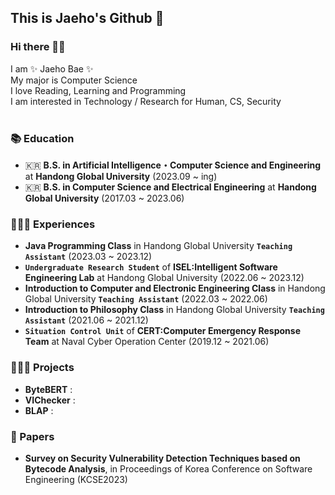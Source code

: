 <!--
**baejaeho18/baejaeho18** is a ✨ _special_ ✨ repository because its `README.md` (this file) appears on your GitHub profile.

Here are some ideas to get you started:

- 🔭 I’m currently working on ...
- 🌱 I’m currently learning ...
- 👯 I’m looking to collaborate on ...
- 🤔 I’m looking for help with ...
- 💬 Ask me about ...
- 📫 How to reach me: ...
- 😄 Pronouns: ...
- ⚡ Fun fact: ...
-->

## This is Jaeho's Github 🌱

### Hi there 👋🏻

I am ✨ Jaeho Bae ✨ <br>
My major is Computer Science <br>
I love Reading, Learning and Programming <br>
I am interested in Technology / Research for Human, CS, Security <br>
<br>

### 📚 Education
- 🇰🇷 **B.S. in Artificial Intelligence・Computer Science and Engineering** at **Handong Global University** (2023.09 ~ ing) <br>
- 🇰🇷 **B.S. in Computer Science and Electrical Engineering** at **Handong Global University** (2017.03 ~ 2023.06) <br>


### 🙋🏻‍♀️ Experiences
- **Java Programming Class** in Handong Global University **`Teaching Assistant`** (2023.03 ~ 2023.12) <br>
- **`Undergraduate Research Student`** of **ISEL:Intelligent Software Engineering Lab** at Handong Global University (2022.06 ~ 2023.12) <br>
- **Introduction to Computer and Electronic Engineering Class** in Handong Global University **`Teaching Assistant`** (2022.03 ~ 2022.06) <br>
- **Introduction to Philosophy Class** in Handong Global University **`Teaching Assistant`** (2021.06 ~ 2021.12) <br>
- **`Situation Control Unit`** of **CERT:Computer Emergency Response Team** at Naval Cyber Operation Center (2019.12 ~ 2021.06) <br>


### 👩🏻‍💻 Projects
<!--
- 🔎 **jChecker 2.0**: Intelligent Tutoring System for Java Programming [[Page](http://isel.lifove.net/jchecker2.0)] <br>
- 🌦️ **YIJUEUN**: Mobile application that lets you share your diary with your loved ones [[GitHub](https://github.com/seojueunn/YIJUEUN.git)] <br>
- 💯 **jChecker** (system maintenance & analysis): OOP-based Java program scoring service through static analysis [[Page](http://isel.lifove.net/jchecker)] <br>
-->
- **ByteBERT** : <br>
- **VIChecker** : <br>
- **BLAP** : <br>

### 📑 Papers
- **Survey on Security Vulnerability Detection Techniques based on Bytecode Analysis**, in Proceedings of Korea Conference on Software Engineering (KCSE2023) <br>

<!--
### 🏆 Awards
- **2023 캡스톤 페스티벌 ‘캡스톤2’ 부문 우수상** at Handong Global University <br>
- **KCSE2023 학부생부문 우수논문상** at Korea Conference on Software Engineering <br>
- **CERT 우수 장병** at NAVY CERT
- **2017 SW경진대회 은상** at Handong Global University <br>
-->
